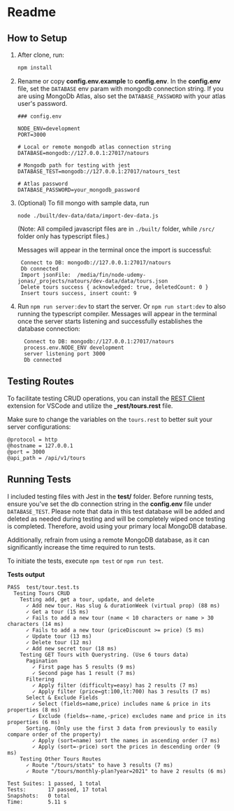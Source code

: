 # Readme

## How to Setup

1. After clone, run:

      ```bash
      npm install
      ```

2. Rename or copy **config.env.example** to **config.env**.
   In the **config.env** file, set the `DATABASE` env param with mongodb connection string. If you are using MongoDb Atlas, also set the `DATABASE_PASSWORD` with your atlas user's password.

      ```shell
      ### config.env

      NODE_ENV=development
      PORT=3000

      # Local or remote mongodb atlas connection string
      DATABASE=mongodb://127.0.0.1:27017/natours

      # Mongodb path for testing with jest
      DATABASE_TEST=mongodb://127.0.0.1:27017/natours_test

      # Atlas password
      DATABASE_PASSWORD=your_mongodb_password
      ```

3. (Optional) To fill mongo with sample data, run

    ```shell
    node ./built/dev-data/data/import-dev-data.js
    ```

   (Note: All compiled javascript files are in `./built/` folder, while `/src/` folder only has typescript files.)

   Messages will appear in the terminal once the import is successful:

   ```shell
    Connect to DB: mongodb://127.0.0.1:27017/natours
    Db connected
    Import jsonFile:  /media/fin/node-udemy-jonas/_projects/natours/dev-data/data/tours.json
    Delete tours success { acknowledged: true, deletedCount: 0 }
    Insert tours success, insert count: 9
   ```

4. Run `npm run server:dev` to start the server. Or `npm run start:dev` to also running the typescript compiler. Messages will appear in the terminal once the server starts listening and successfully establishes the database connection:

      ```shell
        Connect to DB: mongodb://127.0.0.1:27017/natours
        process.env.NODE_ENV development
        server listening port 3000
        Db connected
      ```

## Testing Routes

To facilitate testing CRUD operations, you can install the [REST Client](https://marketplace.visualstudio.com/items?itemName=humao.rest-client) extension for VSCode and utilize the **\_rest/tours.rest** file.

Make sure to change the variables on the `tours.rest` to better suit your server configurations:

```shell
@protocol = http
@hostname = 127.0.0.1
@port = 3000
@api_path = /api/v1/tours
```

## Running Tests

I included testing files with Jest in the **test/** folder. Before running tests, ensure you've set the db connection string in the **config.env** file under `DATABASE_TEST`. Please note that data in this test database will be added and deleted as needed during testing and will be completely wiped once testing is completed. Therefore, avoid using your primary local MongoDB database.

Additionally, refrain from using a remote MongoDB database, as it can significantly increase the time required to run tests.

To initiate the tests, execute `npm test` or `npm run test`.

**Tests output**

```shell
PASS  test/tour.test.ts
  Testing Tours CRUD
    Testing add, get a tour, update, and delete
      ✓ Add new tour. Has slug & durationWeek (virtual prop) (88 ms)
      ✓ Get a tour (15 ms)
      ✓ Fails to add a new tour (name < 10 characters or name > 30 characters (14 ms)
      ✓ Fails to add a new tour (priceDiscount >= price) (5 ms)
      ✓ Update tour (13 ms)
      ✓ Delete tour (12 ms)
      ✓ Add new secret tour (18 ms)
    Testing GET Tours with Querystring. (Use 6 tours data)
      Pagination
        ✓ First page has 5 results (9 ms)
        ✓ Second page has 1 result (7 ms)
      Filtering
        ✓ Apply filter (difficulty=easy) has 2 results (7 ms)
        ✓ Apply filter (price=gt:100,lt:700) has 3 results (7 ms)
      Select & Exclude Fields
        ✓ Select (fields=name,price) includes name & price in its properties (8 ms)
        ✓ Exclude (fields=-name,-price) excludes name and price in its properties (6 ms)
      Sorting. (Only use the first 3 data from previously to easily compare order of the property)
        ✓ Apply (sort=name) sort the names in ascending order (7 ms)
        ✓ Apply (sort=-price) sort the prices in descending order (9 ms)
    Testing Other Tours Routes
      ✓ Route "/tours/stats" to have 3 results (7 ms)
      ✓ Route "/tours/monthly-plan?year=2021" to have 2 results (6 ms)

Test Suites: 1 passed, 1 total
Tests:       17 passed, 17 total
Snapshots:   0 total
Time:        5.11 s
```
